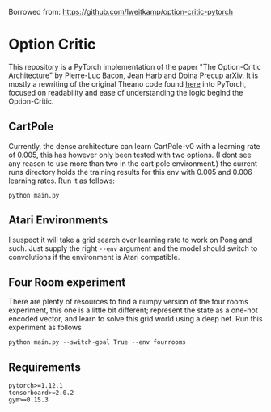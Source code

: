 Borrowed from: https://github.com/lweitkamp/option-critic-pytorch

# Option Critic
This repository is a PyTorch implementation of the paper "The Option-Critic Architecture" by Pierre-Luc Bacon, Jean Harb and Doina Precup [arXiv](https://arxiv.org/abs/1609.05140). It is mostly a rewriting of the original Theano code found [here](https://github.com/jeanharb/option_critic) into PyTorch, focused on readability and ease of understanding the logic begind the Option-Critic.


## CartPole
Currently, the dense architecture can learn CartPole-v0 with a learning rate of 0.005, this has however only been tested with two options. (I dont see any reason to use more than two in the cart pole environment.) the current runs directory holds the training results for this env with 0.005 and 0.006 learning rates. Run it as follows:

```
python main.py
```

## Atari Environments
I suspect it will take a grid search over learning rate to work on Pong and such. Just supply the right `--env` argument and the model should switch to convolutions if the environment is Atari compatible.

## Four Room experiment
There are plenty of resources to find a numpy version of the four rooms experiment, this one is a little bit different; represent the state as a one-hot encoded vector, and learn to solve this grid world using a deep net. Run this experiment as follows

```
python main.py --switch-goal True --env fourrooms
```

## Requirements

```
pytorch>=1.12.1
tensorboard>=2.0.2
gym>=0.15.3
```
